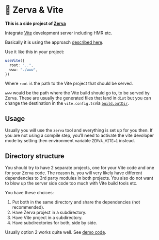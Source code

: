 # 🌱 Zerva & Vite

**This is a side project of [Zerva](https://github.com/holtwick/zerva)**

Integrate [Vite](https://vitejs.dev/) development server including HMR etc.

Basically it is using the approach [described here](https://vitejs.dev/guide/ssr.html#setting-up-the-dev-server).

Use it like this in your project:

```ts
useVite({
  root: "..",
  www: "./www",
})
```

Where `root` is the path to the Vite project that should be served.

`www` would be the path where the Vite build should go to, to be served by Zerva. These are usually the generated files that land in `dist` but you can change the destination in the `vite.config.ts`via [`build.outDir`](https://vitejs.dev/config/#build-outdir).

## Usage

Usually you will use the `zerva` tool and everything is set up for you then. If you are not using a compile step, you'll need to activate the vite devoloper mode by setting then environment variable `ZERVA_VITE=1` instead.

## Directory structure

You should try to have 2 separate projects, one for your Vite code and one for your Zerva code. The reason is, you will very likely have different dependencies to 3rd party modules in both projects. You also do not want to blow up the server side code too much with Vite build tools etc.

You have these choices:

1. Put both in the same directory and share the dependencies (not recommended).
2. Have Zerva project in a subdirectory.
3. Have Vite project in a subdirectory.
4. Have subdirectories for both, side by side.

Usually option 2 works quite well. See [demo code](./demo).
